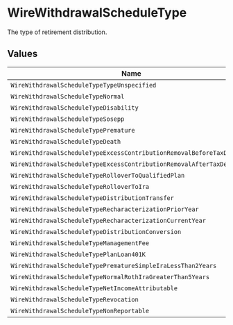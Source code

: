# WireWithdrawalScheduleType

The type of retirement distribution.


## Values

| Name                                                                   | Value                                                                  |
| ---------------------------------------------------------------------- | ---------------------------------------------------------------------- |
| `WireWithdrawalScheduleTypeTypeUnspecified`                            | TYPE_UNSPECIFIED                                                       |
| `WireWithdrawalScheduleTypeNormal`                                     | NORMAL                                                                 |
| `WireWithdrawalScheduleTypeDisability`                                 | DISABILITY                                                             |
| `WireWithdrawalScheduleTypeSosepp`                                     | SOSEPP                                                                 |
| `WireWithdrawalScheduleTypePremature`                                  | PREMATURE                                                              |
| `WireWithdrawalScheduleTypeDeath`                                      | DEATH                                                                  |
| `WireWithdrawalScheduleTypeExcessContributionRemovalBeforeTaxDeadline` | EXCESS_CONTRIBUTION_REMOVAL_BEFORE_TAX_DEADLINE                        |
| `WireWithdrawalScheduleTypeExcessContributionRemovalAfterTaxDeadline`  | EXCESS_CONTRIBUTION_REMOVAL_AFTER_TAX_DEADLINE                         |
| `WireWithdrawalScheduleTypeRolloverToQualifiedPlan`                    | ROLLOVER_TO_QUALIFIED_PLAN                                             |
| `WireWithdrawalScheduleTypeRolloverToIra`                              | ROLLOVER_TO_IRA                                                        |
| `WireWithdrawalScheduleTypeDistributionTransfer`                       | DISTRIBUTION_TRANSFER                                                  |
| `WireWithdrawalScheduleTypeRecharacterizationPriorYear`                | RECHARACTERIZATION_PRIOR_YEAR                                          |
| `WireWithdrawalScheduleTypeRecharacterizationCurrentYear`              | RECHARACTERIZATION_CURRENT_YEAR                                        |
| `WireWithdrawalScheduleTypeDistributionConversion`                     | DISTRIBUTION_CONVERSION                                                |
| `WireWithdrawalScheduleTypeManagementFee`                              | MANAGEMENT_FEE                                                         |
| `WireWithdrawalScheduleTypePlanLoan401K`                               | PLAN_LOAN_401K                                                         |
| `WireWithdrawalScheduleTypePrematureSimpleIraLessThan2Years`           | PREMATURE_SIMPLE_IRA_LESS_THAN_2_YEARS                                 |
| `WireWithdrawalScheduleTypeNormalRothIraGreaterThan5Years`             | NORMAL_ROTH_IRA_GREATER_THAN_5_YEARS                                   |
| `WireWithdrawalScheduleTypeNetIncomeAttributable`                      | NET_INCOME_ATTRIBUTABLE                                                |
| `WireWithdrawalScheduleTypeRevocation`                                 | REVOCATION                                                             |
| `WireWithdrawalScheduleTypeNonReportable`                              | NON_REPORTABLE                                                         |